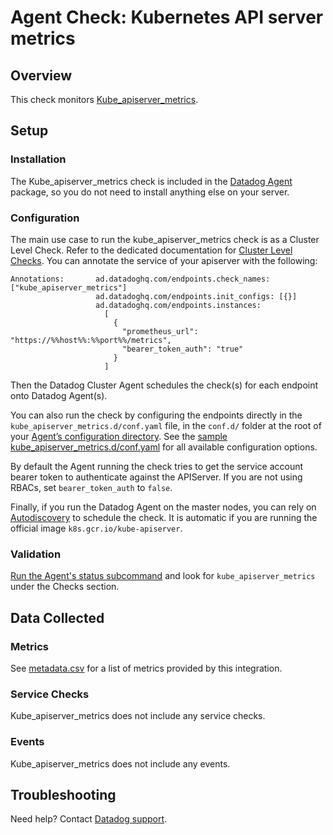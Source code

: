 # Agent Check: Kubernetes API server metrics

## Overview

This check monitors [Kube_apiserver_metrics][1].

## Setup

### Installation

The Kube_apiserver_metrics check is included in the [Datadog Agent][2] package, so you do not need to install anything else on your server.

### Configuration

The main use case to run the kube_apiserver_metrics check is as a Cluster Level Check.
Refer to the dedicated documentation for [Cluster Level Checks][3].
You can annotate the service of your apiserver with the following:
```
Annotations:       ad.datadoghq.com/endpoints.check_names: ["kube_apiserver_metrics"]
                   ad.datadoghq.com/endpoints.init_configs: [{}]
                   ad.datadoghq.com/endpoints.instances:
                     [
                       {
                         "prometheus_url": "https://%%host%%:%%port%%/metrics",
                         "bearer_token_auth": "true"
                       }
                     ]
```
Then the Datadog Cluster Agent schedules the check(s) for each endpoint onto Datadog Agent(s).

You can also run the check by configuring the endpoints directly in the `kube_apiserver_metrics.d/conf.yaml` file, in the `conf.d/` folder at the root of your [Agent’s configuration directory][4].
See the [sample kube_apiserver_metrics.d/conf.yaml][2] for all available configuration options.

By default the Agent running the check tries to get the service account bearer token to authenticate against the APIServer. If you are not using RBACs, set `bearer_token_auth` to `false`.

Finally, if you run the Datadog Agent on the master nodes, you can rely on [Autodiscovery][5] to schedule the check. It is automatic if you are running the official image `k8s.gcr.io/kube-apiserver`.

### Validation

[Run the Agent's status subcommand][6] and look for `kube_apiserver_metrics` under the Checks section.

## Data Collected

### Metrics

See [metadata.csv][7] for a list of metrics provided by this integration.

### Service Checks

Kube_apiserver_metrics does not include any service checks.

### Events

Kube_apiserver_metrics does not include any events.

## Troubleshooting

Need help? Contact [Datadog support][8].

[1]: https://kubernetes.io/docs/reference/command-line-tools-reference/kube-apiserver
[2]: https://github.com/DataDog/integrations-core/blob/master/kube_apiserver_metrics/datadog_checks/kube_apiserver_metrics/data/conf.yaml.example
[3]: https://docs.datadoghq.com/agent/autodiscovery/clusterchecks
[4]: https://docs.datadoghq.com/agent/guide/agent-configuration-files/#agent-configuration-directory
[5]: https://docs.datadoghq.com/agent/autodiscovery/?tab=kubernetes
[6]: https://docs.datadoghq.com/agent/faq/agent-commands/#agent-status-and-information
[7]: https://github.com/DataDog/integrations-core/blob/master/kube_apiserver_metrics/metadata.csv
[8]: https://docs.datadoghq.com/help
